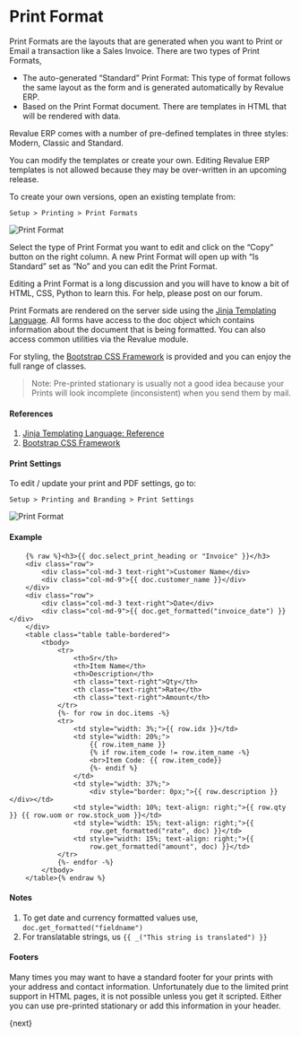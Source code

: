 # Print Format

Print Formats are the layouts that are generated when you want to Print or
Email a transaction like a Sales Invoice. There are two types of Print
Formats,

  * The auto-generated “Standard” Print Format: This type of format follows the same layout as the form and is generated automatically by Revalue ERP.
  * Based on the Print Format document. There are templates in HTML that will be rendered with data.

Revalue ERP comes with a number of pre-defined templates in three styles: Modern,
Classic and Standard.

You can modify the templates or create your own. Editing
Revalue ERP templates is not allowed because they may be over-written in an
upcoming release.

To create your own versions, open an existing template from:

`Setup > Printing > Print Formats`

<img alt="Print Format" class="screenshot" src="/docs/assets/img/customize/print-format.png">

Select the type of Print Format you want to edit and click on the “Copy”
button on the right column. A new Print Format will open up with “Is Standard”
set as “No” and you can edit the Print Format.

Editing a Print Format is a long discussion and you will have to know a bit of
HTML, CSS, Python to learn this. For help, please post on our forum.

Print Formats are rendered on the server side using the [Jinja Templating Language](http://jinja.pocoo.org/docs/templates/). All forms have access to the doc object which contains information about the document that is being formatted. You can also access common utilities via the Revalue module.

For styling, the [Bootstrap CSS Framework](http://getbootstrap.com/) is provided and you can enjoy the full range of classes.

> Note: Pre-printed stationary is usually not a good idea because your Prints
will look incomplete (inconsistent) when you send them by mail.

#### References

1. [Jinja Templating Language: Reference](http://jinja.pocoo.org/docs/templates/)
2. [Bootstrap CSS Framework](http://getbootstrap.com/)

#### Print Settings

To edit / update your print and PDF settings, go to:

`Setup > Printing and Branding > Print Settings`

<img alt="Print Format" class="screenshot" src="/docs/assets/img/customize/print-settings.png">

#### Example

		{% raw %}<h3>{{ doc.select_print_heading or "Invoice" }}</h3>
		<div class="row">
			<div class="col-md-3 text-right">Customer Name</div>
			<div class="col-md-9">{{ doc.customer_name }}</div>
		</div>
		<div class="row">
			<div class="col-md-3 text-right">Date</div>
			<div class="col-md-9">{{ doc.get_formatted("invoice_date") }}</div>
		</div>
		<table class="table table-bordered">
			<tbody>
				<tr>
					<th>Sr</th>
					<th>Item Name</th>
					<th>Description</th>
					<th class="text-right">Qty</th>
					<th class="text-right">Rate</th>
					<th class="text-right">Amount</th>
				</tr>
				{%- for row in doc.items -%}
				<tr>
					<td style="width: 3%;">{{ row.idx }}</td>
					<td style="width: 20%;">
						{{ row.item_name }}
						{% if row.item_code != row.item_name -%}
						<br>Item Code: {{ row.item_code}}
						{%- endif %}
					</td>
					<td style="width: 37%;">
						<div style="border: 0px;">{{ row.description }}</div></td>
					<td style="width: 10%; text-align: right;">{{ row.qty }} {{ row.uom or row.stock_uom }}</td>
					<td style="width: 15%; text-align: right;">{{
						row.get_formatted("rate", doc) }}</td>
					<td style="width: 15%; text-align: right;">{{
						row.get_formatted("amount", doc) }}</td>
				</tr>
				{%- endfor -%}
			</tbody>
		</table>{% endraw %}

#### Notes

1. To get date and currency formatted values use, `doc.get_formatted("fieldname")`
1. For translatable strings, us `{{ _("This string is translated") }}`

#### Footers

Many times you may want to have a standard footer for your prints with your
address and contact information. Unfortunately due to the limited print
support in HTML pages, it is not possible unless you get it scripted. Either
you can use pre-printed stationary or add this information in your header.

{next}
